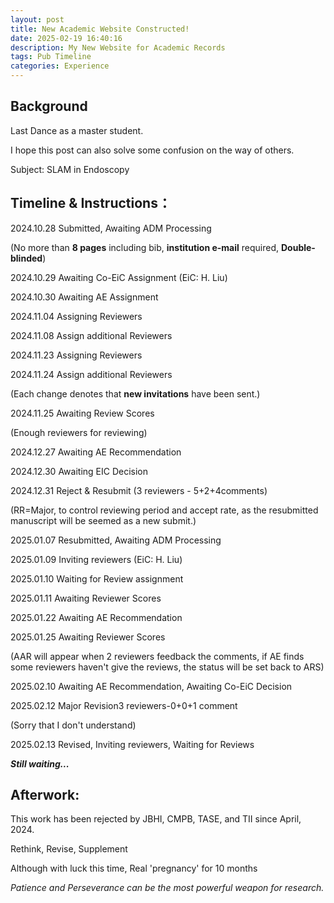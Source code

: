 ```yaml
---
layout: post
title: New Academic Website Constructed!
date: 2025-02-19 16:40:16
description: My New Website for Academic Records
tags: Pub Timeline
categories: Experience
---
```

## Background

Last Dance as a master student.

I hope this post can also solve some confusion on the way of others.

Subject: SLAM in Endoscopy

## Timeline & Instructions：

2024.10.28 Submitted, Awaiting ADM Processing

(No more than **8 pages** including bib, **institution e-mail** required, **Double-blinded**)

2024.10.29 Awaiting Co-EiC Assignment (EiC: H. Liu)

2024.10.30 Awaiting AE Assignment

2024.11.04 Assigning Reviewers

2024.11.08 Assign additional Reviewers

2024.11.23 Assigning Reviewers

2024.11.24 Assign additional Reviewers

(Each change denotes that **new invitations** have been sent.)

2024.11.25 Awaiting Review Scores

(Enough reviewers for reviewing)

2024.12.27 Awaiting AE Recommendation

2024.12.30 Awaiting EIC Decision

2024.12.31 Reject & Resubmit (3 reviewers - 5+2+4comments)

(RR=Major, to control reviewing period and accept rate, as the resubmitted manuscript will be seemed as a new submit.)

2025.01.07 Resubmitted, Awaiting ADM Processing

2025.01.09 Inviting reviewers (EiC: H. Liu)

2025.01.10 Waiting for Review assignment

2025.01.11 Awaiting Reviewer Scores

2025.01.22 Awaiting AE Recommendation

2025.01.25 Awaiting Reviewer Scores

(AAR will appear when 2 reviewers feedback the comments, if AE finds some reviewers haven't give the reviews, the status will be set back to ARS)

2025.02.10 Awaiting AE Recommendation, Awaiting Co-EiC Decision

2025.02.12 Major Revision3 reviewers-0+0+1 comment

(Sorry that I don't understand)

2025.02.13 Revised, Inviting reviewers, Waiting for Reviews

***Still waiting...***

## Afterwork:

This work has been rejected by JBHI, CMPB, TASE, and TII since April, 2024.

Rethink, Revise, Supplement

Although with luck this time, Real 'pregnancy' for 10 months

*Patience and Perseverance can be the most powerful weapon for research.*

